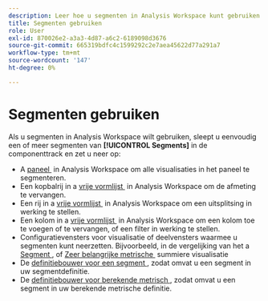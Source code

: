 ```yaml
---
description: Leer hoe u segmenten in Analysis Workspace kunt gebruiken.
title: Segmenten gebruiken
role: User
exl-id: 870026e2-a3a3-4d87-a6c2-6189098d3676
source-git-commit: 665319bdfc4c1599292c2e7aea45622d77a291a7
workflow-type: tm+mt
source-wordcount: '147'
ht-degree: 0%

---
```


# Segmenten gebruiken

Als u segmenten in Analysis Workspace wilt gebruiken, sleept u eenvoudig een of meer segmenten van **[!UICONTROL Segments]** in de componenttrack en zet u neer op:

* A [&#x200B; paneel &#x200B;](/help/analyze/analysis-workspace/c-panels/panels.md) in Analysis Workspace om alle visualisaties in het paneel te segmenteren.
* Een kopbalrij in a [&#x200B; vrije vormlijst &#x200B;](/help/analyze/analysis-workspace/visualizations/freeform-table/freeform-table.md) in Analysis Workspace om de afmeting te vervangen.
* Een rij in a [&#x200B; vrije vormlijst &#x200B;](/help/analyze/analysis-workspace/visualizations/freeform-table/freeform-table.md) in Analysis Workspace om een uitsplitsing in werking te stellen.
* Een kolom in a [&#x200B; vrije vormlijst &#x200B;](/help/analyze/analysis-workspace/visualizations/freeform-table/freeform-table.md) in Analysis Workspace om een kolom toe te voegen of te vervangen, of een filter in werking te stellen.
* Configuratievensters voor visualisatie of deelvensters waarmee u segmenten kunt neerzetten. Bijvoorbeeld, in de vergelijking van het a [&#x200B; Segment &#x200B;](/help/analyze/analysis-workspace/c-panels/c-segment-comparison/segment-comparison.md), of [&#x200B; Zeer belangrijke metrische &#x200B;](/help/analyze/analysis-workspace/visualizations/key-metric.md) summiere visualisatie
* De [&#x200B; definitiebouwer voor een segment &#x200B;](/help/components/segmentation/segmentation-workflow/seg-build.md#definition-builder), zodat omvat u een segment in uw segmentdefinitie.
* De [&#x200B; definitiebouwer voor berekende metrisch &#x200B;](/help/components/calculated-metrics/workflow/c-build-metrics/cm-build-metrics.md#definition-builder), zodat omvat u een segment in uw berekende metrische definitie.

<!--
How to apply one or more segments to a report from the segment rail.

1. Bring up the report to which you want to apply a segment, for example the [!UICONTROL Pages Report].
1. Click **[!UICONTROL Show Segments]** above the report. The segment rail opens.

   ![](assets/segment_rail.png)

1. Mark the checkbox next to one or more of the segments or **[!UICONTROL Search Segments]** to find the right segment.

   >[!NOTE]
   >
   >You can apply more than one segment to a report (this is called segment stacking). When multiple segments are applied, the criteria in each segment is combined using an 'and' operator and then applied. There is no limit to how many segments you can stack.

   >[!NOTE]
   >
   >Clicking the Information icon (i) next to the segment name lets you preview the key metrics to see whether you have a valid segment and how broad the segment is.

1. You can filter by report suite by selecting the **[!UICONTROL (Only) `<report suite name>`]** check box. This will show only those segments that were last saved in that report suite.
1. Click **[!UICONTROL Apply Segment]** and the report will refresh. The segment or segments that are applied now display at the top of the report:

   ![](assets/applied_segments.png)

-->
